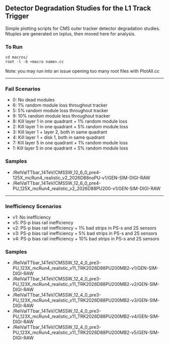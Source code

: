 ## Detector Degradation Studies for the L1 Track Trigger

Simple plotting scripts for CMS outer tracker detector degradation studies. Ntuples are generated on lxplus, then moved here for analysis. 

### To Run
```
cd macros/
root -l -b <macro name>.cc
```
Note: you may run into an issue opening too many root files with PlotAll.cc

---

### Fail Scenarios
- 0: No dead modules
- 6: 1% random module loss throughout tracker
- 5: 5% random module loss throughout tracker
- 9: 10% random module less throughout tracker
- 8: Kill layer 1 in one quadrant + 1% random module loss
- 2: Kill layer 1 in one quadrant + 5% random module loss
- 3: Kill layer 1 + layer 2, both in same quadrant
- 4: Kill layer 1 + disk 1, both in same quadrant
- 7: Kill layer 5 in one quadrant + 1% random module loss
- 1: Kill layer 5 in one quadrant + 5% random module loss

### Samples
- /RelValTTbar_14TeV/CMSSW_12_6_0_pre4-125X_mcRun4_realistic_v2_2026D88noPU-v1/GEN-SIM-DIGI-RAW
- /RelValTTbar_14TeV/CMSSW_12_6_0_pre4-PU_125X_mcRun4_realistic_v2_2026D88PU200-v1/GEN-SIM-DIGI-RAW

---

### Inefficiency Scenarios
- v1: No inefficiency
- v5: PS-p bias rail inefficiency
- v2: PS-p bias rail inefficiency + 1% bad strips in PS-s and 2S sensors
- v3: PS-p bias rail inefficiency + 5% bad strips in PS-s and 2S sensors
- v4: PS-p bias rail inefficiency + 10% bad strips in PS-s and 2S sensors

### Samples
- /RelValTTbar_14TeV/CMSSW_12_4_0_pre3-PU_123X_mcRun4_realistic_v11_TRK2026D88PU200MB2-v1/GEN-SIM-DIGI-RAW
- /RelValTTbar_14TeV/CMSSW_12_4_0_pre3-PU_123X_mcRun4_realistic_v11_TRK2026D88PU200MB2-v2/GEN-SIM-DIGI-RAW
- /RelValTTbar_14TeV/CMSSW_12_4_0_pre3-PU_123X_mcRun4_realistic_v11_TRK2026D88PU200MB2-v3/GEN-SIM-DIGI-RAW
- /RelValTTbar_14TeV/CMSSW_12_4_0_pre3-PU_123X_mcRun4_realistic_v11_TRK2026D88PU200MB2-v4/GEN-SIM-DIGI-RAW
- /RelValTTbar_14TeV/CMSSW_12_4_0_pre3-PU_123X_mcRun4_realistic_v11_TRK2026D88PU200MB2-v5/GEN-SIM-DIGI-RAW
